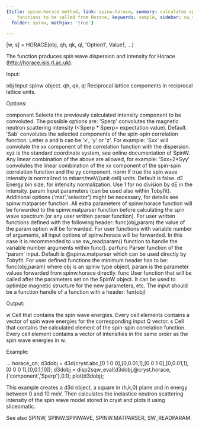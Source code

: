 ```yaml
---
{title: spinw.horace method, link: spinw.horace, summary: calculates spin wave dispersion/correlation
    functions to be called from Horace, keywords: sample, sidebar: sw_sidebar, permalink: spinw_horace.html,
  folder: spinw, mathjax: 'true'}

---
```

 
[w, s] = HORACE(obj, qh, qk, ql, 'Option1', Value1, ...)
 
The function produces spin wave dispersion and intensity for Horace
(<a href=http://horace.isis.rl.ac.uk>http://horace.isis.rl.ac.uk</a>).
 
Input:
 
obj           Input spinw object.
qh, qk, ql    Reciprocal lattice components in reciprocal lattice units.
 
Options:
 
component Selects the previously calculated intensity component to be
          convoluted. The possible options are:
              'Sperp' convolutes the magnetic neutron scattering
                      intensity (<Sperp * Sperp> expectation value).
                      Default.
              'Sab'   convolutes the selected components of the spin-spin
                      correlation function. Letter a and b can be 'x',
                      'y' or 'z'. For example: 'Sxx' will convolute the
                      xx component of the correlation function with the
                      dispersion. xyz is the standard coordinate system,
                      see online documentation of SpinW.
          Any linear combination of the above are allowed, for example:
          'Sxx+2*Syy' convolutes the linear combination of the xx
          component of the spin-spin correlation function and the yy
          component.
norm      If true the spin wave intensity is normalized to mbarn/meV/(unit
          cell) units. Default is false.
dE        Energy bin size, for intensity normalization. Use 1 for no
          division by dE in the intensity.
param     Input parameters (can be used also within Tobyfit). Additional
          options ('mat','selector') might be necessary, for details see
          spinw.matparser function. All extra parameters of spinw.horace
          function will be forwarded to the spinw.matparser function before
          calculating the spin wave spectrum (or any user written parser
          function). For user written functions defined with the
          following header:
              func(obj,param)
          the value of the param option will be forwarded. For user
          functions with variable number of arguments, all input options
          of spinw.horace will be forwarded. In this case it is recommended
          to use sw_readparam() function to handle the variable number
          arguments within func().
parfunc   Parser function of the 'param' input. Default is
          @spinw.matparser which can be used directly by Tobyfit. For user
          defined functions the minimum header has to be:
              func(obj,param)
          where obj is an spinw type object, param is the parameter
          values forwarded from spinw.horace directly.
func      User function that will be called after the parameters set on
          the SpinW object. It can be used to optimize magnetic
          structure for the new parameters, etc. The input should be a
          function handle of a function with a header:
              fun(obj)
 
Output:
 
w         Cell that contains the spin wave energies. Every cell elements
          contains a vector of spin wave energies for the corresponding
          input Q vector.
s         Cell that contains the calculated element of the spin-spin
          correlation function. Every cell element contains a vector of
          intensities in the same order as the spin wave energies in w.
 
Example:
 
...
horace_on;
d3dobj = d3d(cryst.abc,[0 1 0 0],[0,0.01,1],[0 0 1 0],[0,0.01,1],[0 0 0 1],[0,0.1,10]);
d3dobj = disp2sqw_eval(d3dobj,@cryst.horace,{'component','Sperp'},0.1);
plot(d3dobj);
 
This example creates a d3d object, a square in (h,k,0) plane and in
energy between 0 and 10 meV. Then calculates the inelastice neutron
scattering intensity of the spin wave model stored in cryst and plots it
using sliceomatic.
 
See also SPINW, SPINW.SPINWAVE, SPINW.MATPARSER, SW_READPARAM.
 

